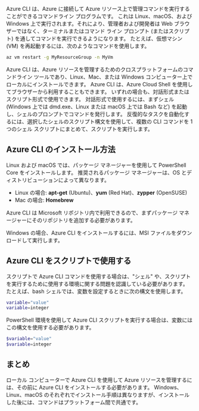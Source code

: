 Azure CLI は、Azure に接続して Azure リソース上で管理コマンドを実行することができるコマンドライン プログラムです。 これは Linux、macOS、および Windows 上で実行されます。それにより、管理者および開発者は Web ブラウザーではなく、ターミナルまたはコマンド ライン プロンプト (またはスクリプト) を通してコマンドを実行できるようになります。 たとえば、仮想マシン (VM) を再起動するには、次のようなコマンドを使用します。

 ```bash
 az vm restart -g MyResourceGroup -n MyVm
 ```

Azure CLI は、Azure リソースを管理するためのクロスプラットフォームのコマンドライン ツールであり、Linux、Mac、または Windows コンピューター上でローカルにインストールできます。 Azure CLI は、Azure Cloud Shell を使用してブラウザーから利用することもできます。 いずれの場合も、対話形式またはスクリプト形式で使用できます。 対話形式で使用するには、まずシェル (Windows 上では dmd.exe、Linux または macOS 上では Bash など) を起動し、シェルのプロンプトでコマンドを発行します。 反復的なタスクを自動化するには、選択したシェルのスクリプト構文を使用して、複数の CLI コマンドを 1 つのシェル スクリプトにまとめて、スクリプトを実行します。

## <a name="how-to-install-azure-cli"></a>Azure CLI のインストール方法
Linux および macOS では、パッケージ マネージャーを使用して PowerShell Core をインストールします。 推奨されるパッケージ マネージャーは、OS とディストリビューションによって異なります。
- Linux の場合: **apt-get** (Ubuntu)、**yum** (Red Hat)、**zypper** (OpenSUSE)
- Mac の場合: **Homebrew**

Azure CLI は Microsoft リポジトリ内で利用できるので、まずパッケージ マネージャーにそのリポジトリを追加する必要があります。

Windows の場合、Azure CLI をインストールするには、MSI ファイルをダウンロードして実行します。

## <a name="using-the-azure-cli-in-scripts"></a>Azure CLI をスクリプトで使用する
スクリプトで Azure CLI コマンドを使用する場合は、"シェル" や、スクリプトを実行するために使用する環境に関する問題を認識している必要があります。 たとえば、bash シェルでは、変数を設定するときに次の構文を使用します。

 ```bash
 variable="value"
 variable=integer
 ```

PowerShell 環境を使用して Azure CLI スクリプトを実行する場合は、変数にはこの構文を使用する必要があります。

 ```powershell
 $variable="value"
 $variable=integer
 ```

## <a name="summary"></a>まとめ
ローカル コンピューターで Azure CLI を使用して Azure リソースを管理するには、その前に Azure CLI をインストールする必要があります。 Windows、Linux、macOS のそれぞれでインストール手順は異なりますが、インストールした後には、コマンドはプラットフォーム間で共通です。 
